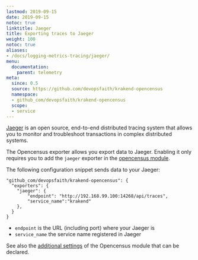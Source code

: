 ```yaml
---
lastmod: 2019-09-15
date: 2019-09-15
notoc: true
linktitle: Jaeger
title: Exporting traces to Jaeger
weight: 100
notoc: true
aliases:
- /docs/logging-metrics-tracing/jaeger/
menu:
  documentation:
    parent: telemetry
meta:
  since: 0.5
  source: https://github.com/devopsfaith/krakend-opencensus
  namespace:
  - github_com/devopsfaith/krakend-opencensus
  scope:
  - service
---
```

[Jaeger](https://www.jaegertracing.io/) is an open source, end-to-end distributed tracing system that allows you to monitor and troubleshoot transactions in complex distributed systems.

The Opencensus exporter allows you export data to Jaeger. Enabling it only requires you to add the `jaeger` exporter in the [opencensus module](/docs/telemetry/opencensus/).

The following configuration snippet sends data to your Jaeger:

	"github_com/devopsfaith/krakend-opencensus": {
      "exporters": {
        "jaeger": {
			"endpoint": "http://192.168.99.100:14268/api/traces",
            "service_name":"krakend"
		},
	  }
	}

- `endpoint` is the URL (including port) where your Jaeger is
- `service_name` the service name registered in Jaeger


See also the [additional settings](/docs/telemetry/opencensus/) of the Opencensus module that can be declared.
